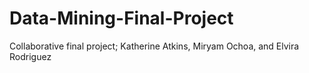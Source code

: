 # Data-Mining-Final-Project
Collaborative final project; Katherine Atkins, Miryam Ochoa, and Elvira Rodriguez
